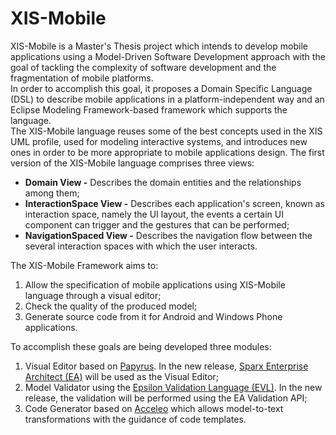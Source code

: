 XIS-Mobile
==========

XIS-Mobile is a Master's Thesis project which intends to develop mobile applications using a Model-Driven Software Development approach with the goal of tackling the complexity of software development and the fragmentation of mobile platforms.  
	In order to accomplish this goal, it proposes a Domain Specific Language (DSL) to describe mobile applications in a platform-independent way and an Eclipse Modeling Framework-based framework which supports the language.  
The XIS-Mobile language reuses some of the best concepts used in the XIS UML profile, used for modeling interactive systems, and introduces new ones in order to be more appropriate to mobile applications design. The first version of the XIS-Mobile language comprises three views:

- **Domain View -** Describes the domain entities and the relationships among them;
- **InteractionSpace View -** Describes each application's screen, known as interaction space, namely the UI layout, the events a certain UI component can trigger and the gestures that can be performed;
- **NavigationSpaced View -** Describes the navigation flow between the several interaction spaces with which the user interacts.

The XIS-Mobile Framework aims to:

1. Allow the specification of mobile applications using XIS-Mobile language through a visual editor;
2. Check the quality of the produced model;
3. Generate source code from it for Android and Windows Phone applications.

To accomplish these goals are being developed three modules:

1. Visual Editor based on [Papyrus](http://www.eclipse.org/papyrus/). In the new release, [Sparx Enterprise Architect (EA)](http://www.sparxsystems.com/) will be used as the Visual Editor;
2. Model Validator using the [Epsilon Validation Language (EVL)](http://www.eclipse.org/epsilon/doc/evl/). In the new release, the validation will be performed using the EA Validation API;
3. Code Generator based on [Acceleo](http://www.eclipse.org/acceleo/) which allows model-to-text transformations with the guidance of code templates.